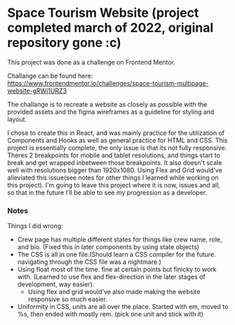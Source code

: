 # Space Tourism Website (project completed march of 2022, original repository gone :c)

This project was done as a challenge on Frontend Mentor.

Challange can be found here: https://www.frontendmentor.io/challenges/space-tourism-multipage-website-gRWj1URZ3

The challange is to recreate a website as closely as possible with the provided assets and the figma wireframes as a guideline for styling and layout.

I chose to create this in React, and was mainly practice for the utilization of Components and Hooks as well as general practice for HTML and CSS.
This project is essentially complete, the only issue is that its not fully responsive. Theres 2 breakpoints for mobile and tablet resolutions, and things start to break and get wrapped inbetween those breakpoints. It also doesn't scale well with resolutions bigger than 1920x1080. Using Flex and Grid would've alleviated this issue(see notes for other things I learned while working on this project). I'm going to leave this project where it is now, issues and all, so that in the future I'll be able to see my progression as a developer.

### Notes

Things I did wrong:

- Crew page has multiple different states for things like crew name, role, and bio. (Fixed this in later components by using state objects)
- The CSS is all in one file.(Should learn a CSS compiler for the future. navigating through the CSS file was a nightmare.)
- Using float most of the time. fine at certain points but finicky to work with. (Learned to use flex and flex-direction in the later stages of development, way easier).
  - Using flex and grid would've also made making the website responsive so much easier.
- Uniformity in CSS, units are all over the place. Started with em, moved to %s, then ended with mostly rem. (pick one unit and stick with it)

